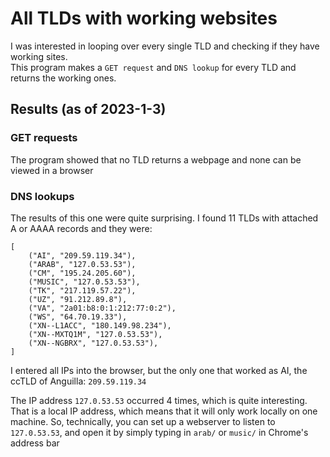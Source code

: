 # All TLDs with working websites
I was interested in looping over every single TLD and checking if they have working sites.  
This program makes a `GET request` and `DNS lookup` for every TLD and returns the working ones.

## Results (as of 2023-1-3)
### GET requests
The program showed that no TLD returns a webpage and none can be viewed in a browser

### DNS lookups
The results of this one were quite surprising. I found 11 TLDs with attached A or AAAA records and they were:
```
[
    ("AI", "209.59.119.34"),
    ("ARAB", "127.0.53.53"),
    ("CM", "195.24.205.60"),
    ("MUSIC", "127.0.53.53"),
    ("TK", "217.119.57.22"),
    ("UZ", "91.212.89.8"),
    ("VA", "2a01:b8:0:1:212:77:0:2"),
    ("WS", "64.70.19.33"),
    ("XN--L1ACC", "180.149.98.234"),
    ("XN--MXTQ1M", "127.0.53.53"),
    ("XN--NGBRX", "127.0.53.53"),
]
```
I entered all IPs into the browser, but the only one that worked as AI, the ccTLD of Anguilla: `209.59.119.34`

The IP address `127.0.53.53` occurred 4 times, which is quite interesting. That is a local IP address, which means that it will only work locally on one machine. So, technically, you can set up a webserver to listen to `127.0.53.53`, and open it by simply typing in `arab/` or `music/` in Chrome's address bar
